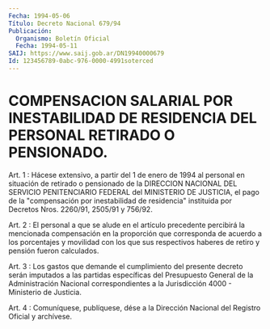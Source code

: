 ```yaml
---
Fecha: 1994-05-06
Título: Decreto Nacional 679/94
Publicación:
  Organismo: Boletín Oficial
  Fecha: 1994-05-11
SAIJ: https://www.saij.gob.ar/DN19940000679
Id: 123456789-0abc-976-0000-4991soterced
---
```

# COMPENSACION SALARIAL POR INESTABILIDAD DE RESIDENCIA DEL PERSONAL RETIRADO O PENSIONADO.

<a id="1"></a>
Art. 1 : Hácese extensivo, a partir del 1 de enero de 1994  al personal  en  situación  de  retirado  o pensionado de la DIRECCION NACIONAL  DEL  SERVICIO  PENITENCIARIO FEDERAL  del  MINISTERIO  DE JUSTICIA,  el  pago  de  la  "compensación   por  inestabilidad  de residencia"  instituida  por  Decretos  Nros.  2260/91,  2505/91  y 756/92.

<a id="2"></a>
Art.  2 : El personal a que se alude en el artículo precedente percibirá  la    mencionada   compensación  en  la  proporción  que corresponda de acuerdo a los porcentajes  y  movilidad  con los que sus  respectivos  haberes  de  retiro  y pensión fueron calculados.

<a id="3"></a>
Art.  3  : Los gastos que demande el cumplimiento del presente decreto serán imputados  a las partidas específicas del Presupuesto General  de  la  Administración   Nacional  correspondientes  a  la Jurisdicción 4000 - Ministerio de Justicia.

<a id="4"></a>
Art. 4 : Comuníquese, publíquese, dése a la Dirección Nacional del Registro Oficial y archívese.